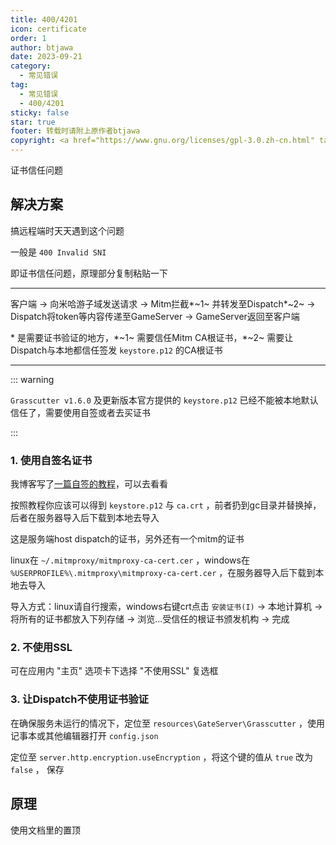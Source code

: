 ```yaml
---
title: 400/4201
icon: certificate
order: 1
author: btjawa
date: 2023-09-21
category:
  - 常见错误
tag:
  - 常见错误
  - 400/4201
sticky: false
star: true
footer: 转载时请附上原作者btjawa
copyright: <a href="https://www.gnu.org/licenses/gpl-3.0.zh-cn.html" target="_blank">GPL-3.0 协议</a>&nbsp;版权所有 © 2023 <a href="https://github.com/btjawa/BGP-docs" target="_blank">btjawa</a>
---
```


证书信任问题
<!-- more -->

## 解决方案

搞远程端时天天遇到这个问题

一般是 `400 Invalid SNI`

即证书信任问题，原理部分复制粘贴一下

-----

客户端 -> 向米哈游子域发送请求 -> Mitm拦截*~1~ 并转发至Dispatch*~2~ -> Dispatch将token等内容传递至GameServer -> GameServer返回至客户端

\* 是需要证书验证的地方，\*~1~ 需要信任Mitm CA根证书，\*~2~ 需要让Dispatch与本地都信任签发 `keystore.p12` 的CA根证书

-----

::: warning

`Grasscutter v1.6.0` 及更新版本官方提供的 `keystore.p12` 已经不能被本地默认信任了，需要使用自签或者去买证书

:::

### 1. 使用自签名证书

我博客写了[一篇自签的教程](https://blog.btjawa.top/?p=675)，可以去看看

按照教程你应该可以得到 `keystore.p12` 与 `ca.crt` ，前者扔到gc目录并替换掉，后者在服务器导入后下载到本地去导入

这是服务端host dispatch的证书，另外还有一个mitm的证书

linux在 `~/.mitmproxy/mitmproxy-ca-cert.cer` ，windows在 `%USERPROFILE%\.mitmproxy\mitmproxy-ca-cert.cer` ，在服务器导入后下载到本地去导入

导入方式：linux请自行搜索，windows右键crt点击 `安装证书(I)` -> 本地计算机 -> 将所有的证书都放入下列存储 -> 浏览...受信任的根证书颁发机构 -> 完成

### 2. 不使用SSL

可在应用内 "主页" 选项卡下选择 "不使用SSL" 复选框

### 3. 让Dispatch不使用证书验证

在确保服务未运行的情况下，定位至 `resources\GateServer\Grasscutter` ，使用记事本或其他编辑器打开 `config.json`

定位至 `server.http.encryption.useEncryption` ，将这个键的值从 `true` 改为 `false` ， 保存

## 原理

使用文档里的置顶